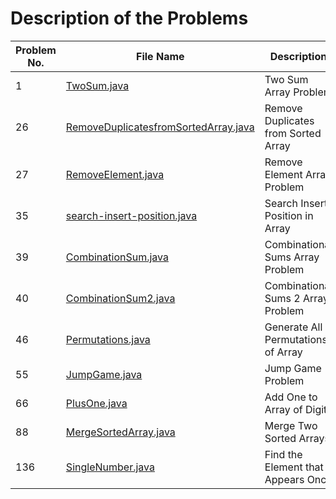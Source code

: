 # Description of the Problems  

| Problem No. | File Name                                                   | Description                          | Difficulty |
|-------------|-------------------------------------------------------------|--------------------------------------|------------|
| 1           | [TwoSum.java](TwoSum.java)                                  | Two Sum Array Problem                | Easy       |
| 26          | [RemoveDuplicatesfromSortedArray.java](RemoveDuplicatesfromSortedArray.java) | Remove Duplicates from Sorted Array | Easy       |
| 27          | [RemoveElement.java](RemoveElement.java)                    | Remove Element Array Problem         | Easy       |
| 35          | [search-insert-position.java](search-insert-position.java)  | Search Insert Position in Array      | Easy       |
| 39          | [CombinationSum.java](CombinationSum.java)                  | Combinational Sums Array Problem     | Medium     |
| 40          | [CombinationSum2.java](CombinationSum2.java)                | Combinational Sums 2 Array Problem   | Medium     |
| 46          | [Permutations.java](Permutations.java)                      | Generate All Permutations of Array   | Medium     |
| 55          | [JumpGame.java](JumpGame.java)                              | Jump Game Problem                    | Medium     |
| 66          | [PlusOne.java](PlusOne.java)                                | Add One to Array of Digits           | Easy       |
| 88          | [MergeSortedArray.java](MergeSortedArray.java)              | Merge Two Sorted Arrays              | Easy       |
| 136         | [SingleNumber.java](SingleNumber.java)                      | Find the Element that Appears Once   | Easy       |
